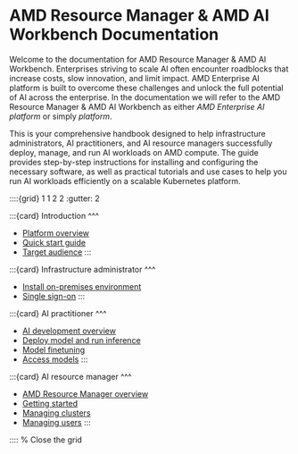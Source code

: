 <!--
Copyright © Advanced Micro Devices, Inc., or its affiliates.

SPDX-License-Identifier: MIT
-->

# AMD Resource Manager & AMD AI Workbench Documentation

Welcome to the documentation for AMD Resource Manager & AMD AI Workbench. Enterprises striving to scale AI often encounter roadblocks that increase costs, slow innovation, and limit impact. AMD Enterprise AI platform is built to overcome these challenges and unlock the full potential of AI across the enterprise. In the documentation we will refer to the AMD Resource Manager & AMD AI Workbench as either *AMD Enterprise AI platform* or simply *platform*.

This is your comprehensive handbook designed to help infrastructure administrators, AI practitioners, and AI resource managers successfully deploy, manage, and run AI workloads on AMD compute. The guide provides step-by-step instructions for installing and configuring the necessary software, as well as practical tutorials and use cases to help you run AI workloads efficiently on a scalable Kubernetes platform.

::::{grid} 1 1 2 2
:gutter: 2

:::{card}
Introduction
^^^
- [Platform overview](./platform-overview/)
- [Quick start guide](./quick-start/)
- [Target audience](./target-audience/)
:::

:::{card}
Infrastructure administrator
^^^
- [Install on-premises environment](./platform-infrastructure/on-premises-installation/)
- [Single sign-on](./core/docs/keycloak/sso/)
:::

:::{card}
AI practitioner
^^^
- [AI development overview](./core/docs/workbench/overview/)
- [Deploy model and run inference](./core/docs/workbench/inference/how-to-deploy-and-inference/)
- [Model finetuning](./core/docs/workbench/training/fine-tuning/)
- [Access models](./core/docs/workbench/training/models/)
:::

:::{card}
AI resource manager
^^^
- [AMD Resource Manager overview](./core/docs/resource-manager/overview/)
- [Getting started](./quick-start-guides/resource-manager-quick-start/)
- [Managing clusters](./core/docs/resource-manager/clusters/overview/)
- [Managing users](./core/docs/resource-manager/users/overview/)
:::

:::: % Close the grid
